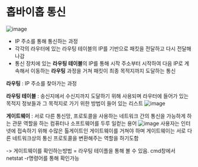 # 홉바이홉 통신
![image](https://velog.velcdn.com/images/samuel_/post/76084a4a-ec3d-4902-940f-8e4cbb46ad5d/image.png)
- IP 주소를 통해 통신하는 과정
- 각각의 라우터에 있는 라우팅 테이블의 IP를 기반으로 패킷을 전달하고 다시 전달해나감
- 통신 장치에 있는 **라우팅 테이블**의 IP를 통해 시작 주소부터 시작하여 다음 IP로 계속해서 이동하는 **라우팅** 과정을 거쳐 패킷이 최종 목적지까지 도달하는 통신


**라우팅** : IP 주소를 찾아가는 과정

**라우팅 테이블** : 송신지에서 수신지까지 도달하기 위해 사용되며 라우터에 들어가 있는 목적지 정보들과 그 목적지로 가기 위한 방법이 들어 있는 리스트 
![image](https://t1.daumcdn.net/cfile/tistory/231FE64F5427E7DD28)

**게이트웨이** : 서로 다른 통신망, 프로토콜을 사용하는 네트워크 간의 통신을 가능하게 하는 관문 역할을 하는 컴퓨터나 소프트웨어를 두루 일컫는 용어 
![image](https://velog.velcdn.com/images/samuel_/post/b755824d-855d-4b72-adac-0dc79044b223/image.png)
사용자는 인터넷에 접속하기 위해 수많은 톨게이트인 게이트웨이를 거쳐야 하며 게이트웨이는 서로 다른 네트워크상의 통신 프로토콜을 변환해주는 역할을 하기도함

-> 게이트웨이를 확인하는방법 = 라우팅 테이플을 통해 볼 수 있음. cmd창에서 netstat -r명령어를 통해 확인가능




